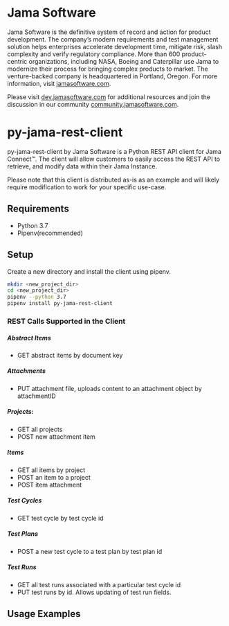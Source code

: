 # Jama Software
Jama Software is the definitive system of record and action for product development. The company’s modern requirements 
and test management solution helps enterprises accelerate development time, mitigate risk, slash complexity and verify 
regulatory compliance. More than 600 product-centric organizations, including NASA, Boeing and Caterpillar use Jama to 
modernize their process for bringing complex products to market. The venture-backed company is headquartered in 
Portland, Oregon. For more information, visit [jamasoftware.com](http://jamasoftware.com).

Please visit [dev.jamasoftware.com](http://dev.jamasoftware.com) for additional resources and join the discussion in our
 community [community.jamasoftware.com](http://community.jamasoftware.com).
 

# py-jama-rest-client
py-jama-rest-client by Jama Software is a Python REST API client for Jama Connect™.  The client will allow customers to 
easily access the REST API to retrieve, and modify data within their Jama Instance. 

Please note that this client is distributed as-is as an example and will likely require modification to work for your 
specific use-case.

## Requirements
- Python 3.7
- Pipenv(recommended)

## Setup
Create a new directory and install the client using pipenv.
 ```bash
 mkdir <new_project_dir>
 cd <new_project_dir>
 pipenv --python 3.7
 pipenv install py-jama-rest-client
```

### REST Calls Supported in the Client

##### Abstract Items
- GET abstract items by document key

##### Attachments
- PUT attachment file, uploads content to an attachment object by attachmentID

##### Projects: 
- GET all projects
- POST new attachment item

##### Items
- GET all items by project 
- POST an item to a project
- POST item attachment

##### Test Cycles
- GET test cycle by test cycle id

##### Test Plans
- POST a new test cycle to a test plan by test plan id

##### Test Runs
- GET all test runs associated with a particular test cycle id
- PUT test runs by id. Allows updating of test run fields.

## Usage Examples